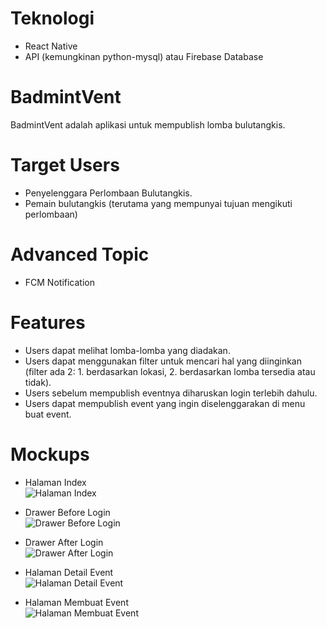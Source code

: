 # Teknologi
- React Native
- API (kemungkinan python-mysql) atau Firebase Database

# BadmintVent

BadmintVent adalah aplikasi untuk mempublish lomba bulutangkis.

# Target Users

- Penyelenggara Perlombaan Bulutangkis.
- Pemain bulutangkis (terutama yang mempunyai tujuan mengikuti perlombaan)

# Advanced Topic

- FCM Notification

# Features

- Users dapat melihat lomba-lomba yang diadakan.
- Users dapat menggunakan filter untuk mencari hal yang diinginkan (filter ada 2: 1. berdasarkan lokasi, 2. berdasarkan lomba tersedia atau tidak).
- Users sebelum mempublish eventnya diharuskan login terlebih dahulu.
- Users dapat mempublish event yang ingin diselenggarakan di menu buat event.

# Mockups

- Halaman Index <br />
![Halaman Index](https://github.com/mekas/mb1313600022/blob/master/1313618029/MockUp/halaman-index.png)

- Drawer Before Login <br />
![Drawer Before Login](https://github.com/mekas/mb1313600022/blob/master/1313618029/MockUp/Drawer-Before-Login.png)

- Drawer After Login <br />
![Drawer After Login](https://github.com/mekas/mb1313600022/blob/master/1313618029/MockUp/Drawer-After-Login.png)

- Halaman Detail Event <br />
![Halaman Detail Event](https://github.com/mekas/mb1313600022/blob/master/1313618029/MockUp/Halaman-Detail-Event.png)

- Halaman Membuat Event <br />
![Halaman Membuat Event](https://github.com/mekas/mb1313600022/blob/master/1313618029/MockUp/Halaman-Membuat-Event.png)
